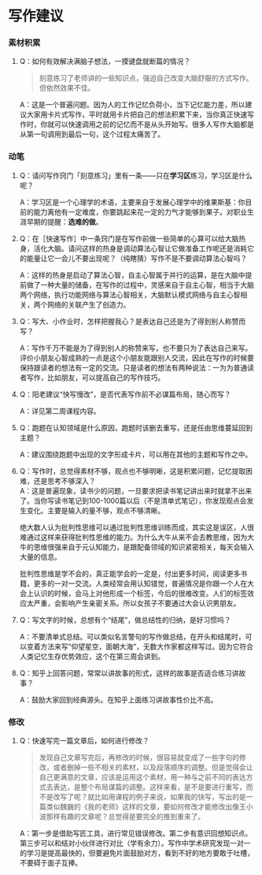 # 写作建议

### 素材积累

1. Q：如何有效解决满脑子想法，一摸键盘就断篇的情况？
	
	>刻意练习了老师讲的一些知识点，强迫自己改变大脑舒服的方式写作。但依然效果不佳。

	A：这是一个普遍问题。因为人的工作记忆负荷小，当下记忆能力差，所以建议大家用卡片式写作，平时就用卡片把自己的想法积累下来，当你真正快速写作时，你就可以快速调用之前的记忆而不是从头开始写。很多人写作大脑都是从第一句调用到最后一句，这个过程太痛苦了。

### 动笔

1. Q：请问写作窍门「刻意练习」里有一条——只在**学习区**练习，学习区是什么呢？

	A：学习区是一个心理学的术语，主要来自于发展心理学中的维果斯基：你目前的能力离他有一定难度，你要跳起来花一定的力气才能够到果子。对职业生涯早期的提醒：**选难的做**。

2. Q：在［快速写作］中一条窍门是在写作前做一些简单的心算可以给大脑热身，活化大脑。请问这样的热身是调动算法心智让它做准备工作呢还是消耗它的能量让它一会儿不要出现呢？（纯瞎猜）写作不是不要调动算法心智吗？

	A：这样的热身是启动了算法心智，自主心智属于并行的运算，是在大脑中提前做了一种大量的储备，在写作的过程中，灵感来自于自主心智，相当于大脑两个网络，执行功能网络与算法心智相关，大脑默认模式网络与自主心智相关，两个网络的关联产生了创造力。
	
3. Q：写大、小作业时，怎样把握我心？是表达自己还是为了得到别人称赞而写？

	A：写作千万不能是为了得到别人的称赞来写，也不要只为了表达自己来写。评价小朋友心智成熟的一点是这个小朋友能跟别人交流，因此在写作的时候要保持跟读者的想法有一定的交流。只是读者的想法有两种说法：一为为普通读者写作，比如朋友，可以提高自己的写作技巧。

4. Q：阳老建议“快写慢改”，是否代表写作前不必谋篇布局，随心而写？

	A：详见第二周课程内容。

5. Q：跑题在认知领域是什么原因，跑题时该删去重写，还是任由思维蔓延回到主题？

	A：建议围绕跑题中出现的文字形成卡片，可以用在其他的主题和写作之中。
	
6. Q：写作时，总觉得素材不够，观点也不够明晰，这是积累问题，记忆提取困难，还是思考不够深入？	
	A：这是普遍现象，读书少的问题，一旦要求把读书笔记讲出来时就拿不出来了。当你写读书笔记到100-1000篇以后（不是清单式笔记），你发现观点会发生变化。主要是输入的量不够，观点不够清晰。
	
	绝大数人认为批判性思维可以通过批判性思维训练而成，其实这是误区，人很难通过这样来获得批判性思维的能力。为什么大牛从来不会去教思维，因为大牛的思维很强来自于元认知能力，是跟配备领域的知识紧密相关，每天会输入大量的信息。
	
	批判性思维是学不会的，真正能学会的一定是，付出更多时间，阅读更多书籍，更多的一对一交流。人类经常会用认知错觉，普遍情况是你跟一个人在大会上认识的时候，会马上对他形成一个标签，今后的很难改变。人们的标签效应太严重，会影响产生亲密关系。所以女孩子不要通过大会认识男朋友。
	
7. Q：写文字的时候，总想有个“结尾”，做总结性的归纳，是好习惯吗？

	A：不要清单式总结。可以类似名言警句的写作做总结，在开头和结尾时，可以变着方法来写“仰望星空，面朝大海”，无数大作家都这样写过。因为它符合人类记忆生存优势效应，这个在第三周会讲到。

8. Q：知乎上回答问题，常常以讲故事的形式，这样的故事是否适合练习讲故事？

	A：鼓励大家回到经典源头。在知乎上面练习讲故事性价比不高。
	
### 修改

1. Q：快速写完一篇文章后，如何进行修改？
	
	> 发现自己文章写完后，再修改的时候，很容易就变成了一些字句的修改，或者删掉一些不相关的素材，以及段落顺序的调整。但是觉得会让自己更满意的文章，应该是运用这个素材，用一种与之前不同的表达方式去表达，是整个布局谋篇的调整。这样来看，是不是要进行重写，而不是改写了呢？就比如用课程的例子来说，如果我的快写，写出的是一篇类似魏巍的《我的老师》这样的文章，要如何修改才能修改出像王小波那样有趣的文章呢？总觉得是要完全的推到重来了。

	A：第一步是借助写匠工具，进行常见错误修改。第二步有意识回想知识点。第三步可以和结对小伙伴进行对比（学有余力）。写作中学术研究发现一对一的学习是提高最快的，但要避免片面鼓励对方，看到不好的地方要敢于吐槽，不要碍于面子互捧。


